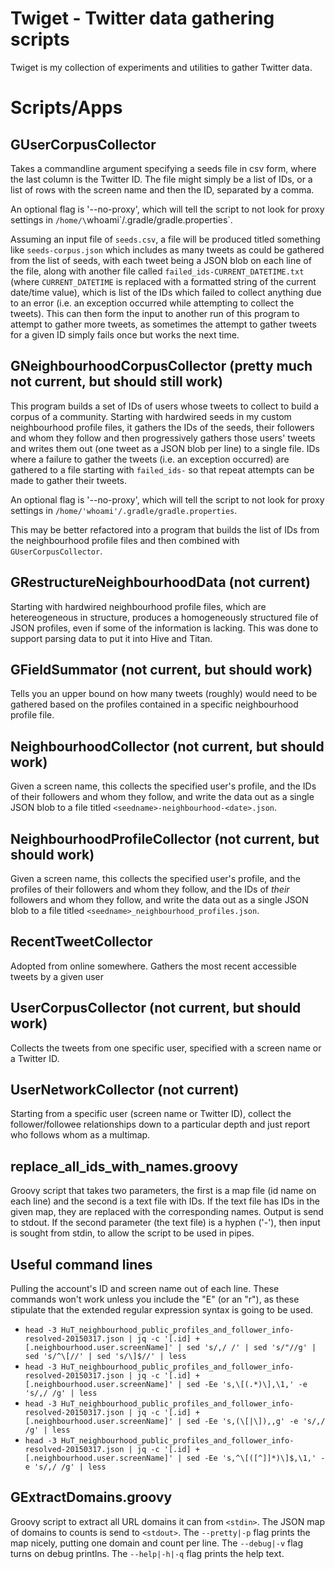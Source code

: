 # Twiget - Twitter data gathering scripts

Twiget is my collection of experiments and utilities to gather Twitter data.

# Scripts/Apps

## GUserCorpusCollector

Takes a commandline argument specifying a seeds file in csv form, where the last column is the Twitter ID. The file might simply be a list of IDs, or a list of rows with the screen name and then the ID,
separated by a comma.

An optional flag is '--no-proxy', which will tell the script to not look for proxy settings in `/home/\`whoami\`/.gradle/gradle.properties`.

Assuming an input file of `seeds.csv`, a file will be produced titled something like `seeds-corpus.json` which includes as many tweets as could be gathered from the list of seeds, with each tweet being a JSON blob on each line of the file, along with another file called `failed_ids-CURRENT_DATETIME.txt` (where `CURRENT_DATETIME` is replaced with a formatted string of the current date/time value), which is list of the IDs which failed to collect anything due to an error (i.e. an exception occurred while attempting to collect the tweets). This can then form the input to another run of this program to attempt to gather more tweets, as sometimes the attempt to gather tweets for a given ID simply fails once but works the next time.

## GNeighbourhoodCorpusCollector (pretty much not current, but should still work)

This program builds a set of IDs of users whose tweets to collect to build a corpus of a community. Starting with hardwired seeds in my custom neighbourhood profile files, it gathers the IDs of the seeds, their followers and whom they follow and then progressively gathers those users' tweets and writes them out (one tweet as a JSON blob per line) to a single file. IDs where a failure to gather the tweets (i.e. an exception occurred) are gathered to a file starting with `failed_ids-` so that repeat attempts can be made to gather their tweets.

An optional flag is '--no-proxy', which will tell the script to not look for proxy settings in `/home/'whoami'/.gradle/gradle.properties`.

This may be better refactored into a program that builds the list of IDs from the neighbourhood profile files and then combined with `GUserCorpusCollector`.

## GRestructureNeighbourhoodData (not current)

Starting with hardwired neighbourhood profile files, which are hetereogeneous in structure, produces a homogeneously structured file of JSON profiles, even if some of the information is lacking. This was done to support parsing data to put it into Hive and Titan.

## GFieldSummator (not current, but should work)

Tells you an upper bound on how many tweets (roughly) would need to be gathered based on the profiles contained in a specific neighbourhood profile file.

## NeighbourhoodCollector (not current, but should work)

Given a screen name, this collects the specified user's profile, and the IDs of their followers and whom they follow, and write the data out as a single JSON blob to a file titled `<seedname>-neighbourhood-<date>.json`.

## NeighbourhoodProfileCollector (not current, but should work)

Given a screen name, this collects the specified user's profile, and the profiles of their followers and whom they follow, and the IDs of _their_ followers and whom they follow, and write the data out as a single JSON blob to a file titled `<seedname>_neighbourhood_profiles.json`.

## RecentTweetCollector

Adopted from online somewhere. Gathers the most recent accessible tweets by a given user

## UserCorpusCollector (not current, but should work)

Collects the tweets from one specific user, specified with a screen name or a Twitter ID.

## UserNetworkCollector (not current)

Starting from a specific user (screen name or Twitter ID), collect the follower/followee relationships down to a particular depth and just report who follows whom as a multimap.

## replace_all_ids_with_names.groovy

Groovy script that takes two parameters, the first is a map file (id <space> name on each line) and the second is a text file with IDs. If the text file has IDs in the given map, they are replaced with the corresponding names. Output is send to stdout. If the second parameter (the text file) is a hyphen ('-'), then input is sought from stdin, to allow the script to be used in pipes.

## Useful command lines

Pulling the account's ID and screen name out of each line. These commands won't work unless you include the "E" (or an "r"), as these stipulate that the extended regular expression syntax is going to be used.

 * `head -3 HuT_neighbourhood_public_profiles_and_follower_info-resolved-20150317.json | jq -c '[.id] + [.neighbourhood.user.screenName]' | sed 's/,/ /' | sed 's/"//g' | sed 's/^\[//' | sed 's/\]$//' | less`
 * `head -3 HuT_neighbourhood_public_profiles_and_follower_info-resolved-20150317.json | jq -c '[.id] + [.neighbourhood.user.screenName]' | sed -Ee 's,\[(.*)\],\1,' -e 's/,/ /g' | less`
 * `head -3 HuT_neighbourhood_public_profiles_and_follower_info-resolved-20150317.json | jq -c '[.id] + [.neighbourhood.user.screenName]' | sed -Ee 's,(\[|\]),,g' -e 's/,/ /g' | less`
 * `head -3 HuT_neighbourhood_public_profiles_and_follower_info-resolved-20150317.json | jq -c '[.id] + [.neighbourhood.user.screenName]' | sed -Ee 's,^\[([^]]*)\]$,\1,' -e 's/,/ /g' | less`

## GExtractDomains.groovy

Groovy script to extract all URL domains it can from `<stdin>`. The JSON map of domains to counts is send to `<stdout>`. The `--pretty|-p` flag prints the map nicely, putting one domain and count per line. The `--debug|-v` flag turns on debug printlns. The `--help|-h|-q` flag prints the help text.

